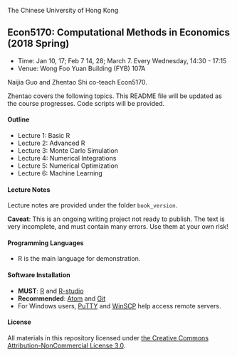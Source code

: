The Chinese University of Hong Kong

## Econ5170:  Computational Methods in Economics (2018 Spring)

* Time: Jan 10, 17; Feb 7 14, 28; March 7. Every Wednesday, 14:30 - 17:15
* Venue: Wong Foo Yuan Building (FYB) 107A

Naijia Guo and Zhentao Shi co-teach Econ5170.

Zhentao covers the following topics. This README file will be updated as the course progresses. Code scripts will be provided.


#### Outline
* Lecture 1: Basic R
* Lecture 2: Advanced R
* Lecture 3: Monte Carlo Simulation
* Lecture 4: Numerical Integrations
* Lecture 5: Numerical Optimization
* Lecture 6: Machine Learning

#### Lecture Notes

Lecture notes are provided under the folder `book_version`.

**Caveat**: This is an ongoing writing project not ready to publish. The text is very incomplete, and must contain many errors. Use them at your own risk!

#### Programming Languages
* R is the main language for demonstration.

#### Software Installation
* **MUST**: [R](http://www.r-project.org/) and [R-studio](http://www.rstudio.com/)
* **Recommended**: [Atom](https://atom.io/) and [Git](http://git-scm.com/)
* For Windows users, [PuTTY](http://www.putty.org/) and [WinSCP](http://winscp.net/eng/download.php) help access remote servers.

#### License

All materials in this repository licensed under [the Creative Commons Attribution-NonCommercial License 3.0](https://creativecommons.org/licenses/by-nc/3.0/).
